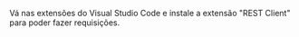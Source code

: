 Vá nas extensões do Visual Studio Code e instale a extensão "REST Client" para poder fazer requisições.